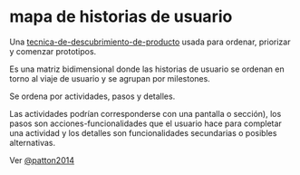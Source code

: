 # mapa de historias de usuario

Una [tecnica-de-descubrimiento-de-producto](tecnica-de-descubrimiento-de-producto.md) usada para ordenar, priorizar y comenzar prototipos.

Es una matriz bidimensional donde las historias de usuario se ordenan en torno al viaje de usuario y se agrupan por milestones.

Se ordena por actividades, pasos y detalles.

Las actividades podrían corresponderse con una pantalla o sección), los pasos son acciones-funcionalidades que el usuario hace para completar una actividad y los detalles son funcionalidades secundarias o posibles alternativas.

Ver [@patton2014](@patton2014.md)

